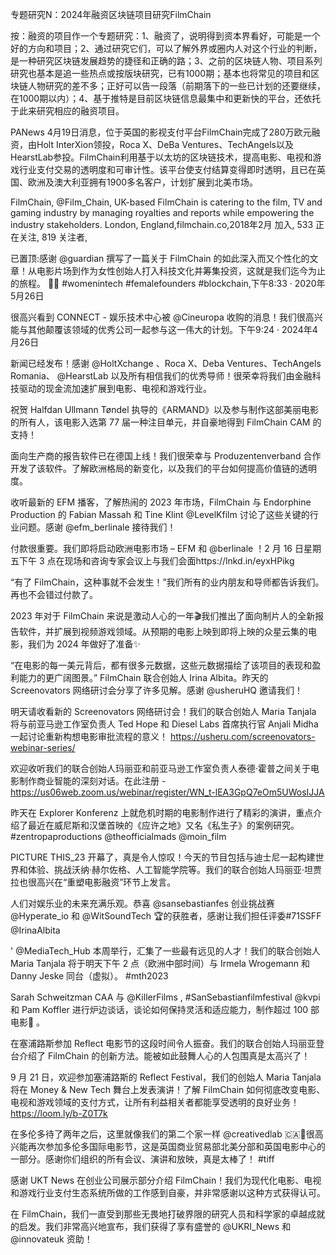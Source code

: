 专题研究N：2024年融资区块链项目研究FilmChain


按：融资的项目作一个专题研究：1、融资了，说明得到资本界看好，可能是一个好的方向和项目；2、通过研究它们，可以了解外界或圈内人对这个行业的判断，是一种研究区块链发展趋势的捷径和正确的路；3、之前的区块链人物、项目系列研究也基本是追一些热点或按版块研究，已有1000期；基本也将常见的项目和区块链人物研究的差不多；正好可以告一段落（前期落下的一些已计划的还要继续，在1000期以内）；4、基于推特是目前区块链信息最集中和更新快的平台，还依托于此来研究相应的融资项目。

PANews 4月19日消息，位于英国的影视支付平台FilmChain完成了280万欧元融资，由Holt InterXion领投，Roca X、DeBa Ventures、TechAngels以及HearstLab参投。FilmChain利用基于以太坊的区块链技术，提高电影、电视和游戏行业支付交易的透明度和可审计性。该平台使支付结算变得即时透明，且已在英国、欧洲及澳大利亚拥有1900多名客户，计划扩展到北美市场。

FilmChain,
@Film_Chain,
UK-based FilmChain is catering to the film, TV and gaming industry by managing royalties and reports while empowering the industry stakeholders.
London, England,filmchain.co,2018年2月 加入,
533 正在关注,
819 关注者,


已置顶:感谢
@guardian
撰写了一篇关于 FilmChain 的如此深入而又个性化的文章！从电影片场到作为女性创始人打入科技文化并筹集投资，这就是我们迄今为止的旅程。 🚀🔥 #womenintech #femalefounders #blockchain,下午8:33 · 2020年5月26日

很高兴看到 CONNECT - 娱乐技术中心被
@Cineuropa
收购的消息！我们很高兴能与其他颠覆该领域的优秀公司一起参与这一伟大的计划。下午9:24 · 2024年4月26日

新闻已经发布！感谢
@HoltXchange
 、Roca X、Deba Ventures、TechAngels Romania、 
@HearstLab
以及所有相信我们的优秀导师！很荣幸将我们由金融科技驱动的现金流加速扩展到电影、电视和游戏行业。

祝贺 Halfdan Ullmann Tøndel 执导的《ARMAND》以及参与制作这部美丽电影的所有人，该电影入选第 77 届一种注目单元，并自豪地得到 FilmChain CAM 的支持！

面向生产商的报告软件已在德国上线！我们很荣幸与 Produzentenverband 合作开发了该软件。了解欧洲格局的新变化，以及我们的平台如何提高价值链的透明度。

收听最新的 EFM 播客，了解热闹的 2023 年市场，FilmChain 与 Endorphine Production 的 Fabian Massah 和 Tine Klint 
@LevelKfilm
讨论了这些关键的行业问题。感谢
@efm_berlinale
接待我们！

付款很重要。我们即将启动欧洲电影市场 – EFM 和
@berlinale
 ！2 月 16 日星期五下午 3 点在现场和咨询专家会议上与我们会面https://lnkd.in/eyxHPikg

“有了 FilmChain，这种事就不会发生！”我们所有的业内朋友和导师都告诉我们。再也不会错过付款了。 

2023 年对于 FilmChain 来说是激动人心的一年🎬我们推出了面向制片人的全新报告软件，并扩展到视频游戏领域。从预期的电影上映到即将上映的众星云集的电影，我们为 2024 年做好了准备✨

“在电影的每一美元背后，都有很多元数据，这些元数据描绘了该项目的表现和盈利能力的更广阔图景。” FilmChain 联合创始人 Irina Albita。昨天的 Screenovators 网络研讨会分享了许多见解。感谢
@usheruHQ
邀请我们！

明天请收看新的 Screenovators 网络研讨会！我们的联合创始人 Maria Tanjala 将与前亚马逊工作室负责人 Ted Hope 和 Diesel Labs 首席执行官 Anjali Midha 一起讨论重新构想电影审批流程的意义！
https://usheru.com/screenovators-webinar-series/

欢迎收听我们的联合创始人玛丽亚和前亚马逊工作室负责人泰德·霍普之间关于电影制作商业智能的深刻对话。在此注册 - https://us06web.zoom.us/webinar/register/WN_t-lEA3GpQ7eOm5UWosIJJA 

昨天在 Explorer Konferenz 上就危机时期的电影制作进行了精彩的演讲，重点介绍了最近在威尼斯和汉堡首映的《应许之地》又名《私生子》的案例研究。 #zentropaproductions 
@theofficialmads
 @moin_film

PICTURE THIS_23 开幕了，真是令人惊叹！今天的节目包括与迪士尼一起构建世界和体验、挑战沃纳·赫尔佐格、人工智能学院等。我们的联合创始人玛丽亚·坦贾拉也很高兴在“重塑电影融资”环节上发言。

人们对娱乐业的未来充满乐观。恭喜
@sansebastianfes
创业挑战赛
@Hyperate_io
和
@WitSoundTech
 🏆的获胜者，感谢让我们担任评委#71SSFF 
@IrinaAlbita

' 
@MediaTech_Hub
本周举行，汇集了一些最有远见的人才！我们的联合创始人 Maria Tanjala 将于明天下午 2 点（欧洲中部时间）与 Irmela Wrogemann 和 Danny Jeske 同台（虚拟）。 #mth2023

Sarah Schweitzman CAA 与
@KillerFilms
 , #SanSebastianfilmfestival 
@kvpi
和 Pam Koffler 进行炉边谈话，谈论如何保持灵活和适应能力，制作超过 100 部电影🎉 。

在塞浦路斯参加 Reflect 电影节的这段时间令人振奋。我们的联合创始人玛丽亚登台介绍了 FilmChain 的创新方法。能被如此鼓舞人心的人包围真是太高兴了！

9 月 21 日，欢迎参加塞浦路斯的 Reflect Festival，我们的创始人 Maria Tanjala 将在 Money & New Tech 舞台上发表演讲！了解 FilmChain 如何彻底改变电影、电视和游戏领域的支付方式，让所有利益相关者都能享受透明的良好业务！ https://loom.ly/b-Z0T7k

在多伦多待了两年之后，这里就像我们的第二个家一样
@creativedlab
 🇨🇦🍁很高兴能再次参加多伦多国际电影节，这是英国商业贸易部北美分部和英国电影中心的一部分。感谢你们组织的所有会议、演讲和放映，真是太棒了！ #tiff

感谢 UKT News 在创业公司展示部分介绍 FilmChain！我们为现代化电影、电视和游戏行业支付生态系统所做的工作感到自豪，并非常感谢以这种方式获得认可。

在 FilmChain，我们一直受到那些无畏地打破界限的研究人员和科学家的卓越成就的启发。我们非常高兴地宣布，我们获得了享有盛誉的
@UKRI_News
和
@innovateuk
资助！